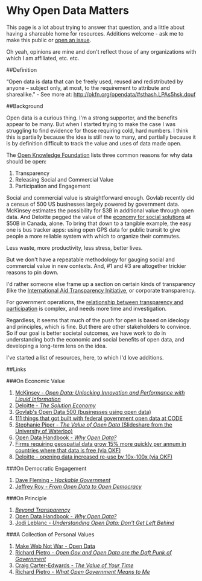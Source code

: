Why Open Data Matters
=====================

This page is a lot about trying to answer that question, and a little about having a shareable home for resources. Additions welcome - ask me to make this public or [open an issue](https://github.com/kentdaitken/Open-Government/issues).

Oh yeah, opinions are mine and don't reflect those of any organizations with which I am affiliated, etc. etc. 

##Definition

“Open data is data that can be freely used, reused and redistributed by anyone – subject only, at most, to the requirement to attribute and sharealike.” - See more at: http://okfn.org/opendata/#sthash.LPAs5hsk.dpuf

##Background

Open data is a curious thing. I'm a strong supporter, and the benefits appear to be many. But when I started trying to make the case I was struggling to find evidence for those requiring cold, hard numbers. I think this is partially because the idea is still new to many, and partially because it is by definition difficult to track the value and uses of data made open.

The [Open Knowledge Foundation](http://okfn.org/opendata/) lists three common reasons for why data should be open:

1. Transparency
2. Releasing Social and Commercial Value
3. Participation and Engagement

Social and commercial value is straightforward enough. Govlab recently did a census of 500 US businesses largely powered by government data. McKinsey estimates the possibility for $3B in additional value through open data. And Deloitte pegged the value of the [economy for social solutions](http://www.deloitte.com/view/en_CA/ca/insights/insights-and-issues/solutioneconomy/index.htm) at $50B in Canada, alone. To bring that down to a tangible example, the easy one is bus tracker apps: using open GPS data for public transit to give people a more reliable system with which to organize their commutes.

Less waste, more productivity, less stress, better lives.

But we don't have a repeatable methodology for gauging social and commercial value in new contexts. And, #1 and #3 are altogether trickier reasons to pin down.

I'd rather someone else frame up a section on certain kinds of transparency (like the [International Aid Transparency Initiative](http://www.aidtransparency.net/), or corporate transparency.

For government operations, the [relationship between transparency and participation](http://democracyspot.net/2013/06/19/does-transparency-lead-to-trust-some-evidence-on-the-subject/) is complex, and needs more time and investigation.

Regardless, it seems that much of the push for open is based on ideology and principles, which is fine. But there are other stakeholders to convince. So if our goal is better societal outcomes, we have work to do in understanding both the economic and social benefits of open data, and developing a long-term lens on the idea.

I've started a list of resources, here, to which I'd love additions.

##Links

###On Economic Value

1. [McKinsey - *Open Data: Unlocking Innovation and Performance with Liquid Information*](http://www.mckinsey.com/insights/business_technology/open_data_unlocking_innovation_and_performance_with_liquid_information) 
2. [Deloitte - *The Solution Economy*](http://www.deloitte.com/view/en_CA/ca/insights/insights-and-issues/solutioneconomy/index.htm)
3. [Govlab's Open Data 500 (businesses using open data)](http://thegovlab.org/wiki/Open_Data_500)
4. [111 things that got built with federal government open data at CODE](https://canadianopendataexperience.com/teams)
5. [Stephanie Piper - *The Value of Open Data* (Slideshare from the University of Waterloo)](http://www.slideshare.net/stephanie_piper/evaluating-open-data-26944330)
6. [Open Data Handbook - *Why Open Data?*](http://opendatahandbook.org/en/why-open-data/)
7. [Firms requiring geospatial data grow 15% more quickly per annum in countries where that data is free (via OKF)](http://www.epsiplatform.eu/content/finnish-study-psi-pricing-geo-data)
8. [Deloitte - opening data increased re-use by 10x-100x (via OKF)](http://www.epsiplatform.eu/content/popsis-assessment-psi-charging-policies)

###On Democratic Engagement

1. [Dave Fleming - *Hackable Government*](http://www.cpsrenewal.ca/2014/02/hackable-government.html)
2. [Jeffrey Roy - *From Open Data to Open Democracy*](http://www.canadiangovernmentexecutive.ca/category/item/1380-from-open-data-to-open-democracy.html)

###On Principle

1. [*Beyond Transparency*](https://github.com/codeforamerica/beyondtransparency)
2. [Open Data Handbook - *Why Open Data?*](http://opendatahandbook.org/en/why-open-data/)
3. [Jodi Leblanc - *Understanding Open Data: Don't Get Left Behind*](http://cgexecblog.wordpress.com/tag/open-data/)

###A Collection of Personal Values
1. [Make Web Not War - Open Data](http://markmacdonnell.wordpress.com/2014/03/04/open-data-make-web-not-war/)
2. [Richard Pietro - *Open Gov and Open Data are the Daft Punk of Government*](http://www.youtube.com/watch?v=f9DtEUJwevo)
3. [Craig Carter-Edwards - *The Value of Your Time*](http://cce-wakata.blogspot.ca/2014/03/the-value-of-your-time.html)
4. [Richard Pietro - *What Open Government Means to Me*](http://myeinsteinjob.blogspot.ca/2012/05/what-open-government-means-to-me.html)

